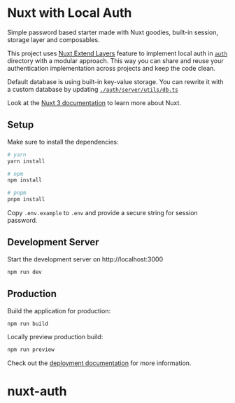 # Nuxt with Local Auth

Simple password based starter made with Nuxt goodies, built-in session, storage layer and composables.

This project uses [Nuxt Extend Layers](https://nuxt.com/docs/getting-started/layers) feature to implement local auth in [`auth`](./auth) directory with a modular approach. This way you can share and reuse your authentication implementation across projects and keep the code clean.

Default database is using built-in key-value storage. You can rewrite it with a custom database by updating [`./auth/server/utils/db.ts`](./auth/server/utils/db.ts)

Look at the [Nuxt 3 documentation](https://nuxt.com/docs/getting-started/introduction) to learn more about Nuxt.

## Setup

Make sure to install the dependencies:

```bash
# yarn
yarn install

# npm
npm install

# pnpm
pnpm install
```

Copy `.env.example` to `.env` and provide a secure string for session password.

## Development Server

Start the development server on http://localhost:3000

```bash
npm run dev
```

## Production

Build the application for production:

```bash
npm run build
```

Locally preview production build:

```bash
npm run preview
```

Check out the [deployment documentation](https://nuxt.com/docs/getting-started/deployment) for more information.
# nuxt-auth
